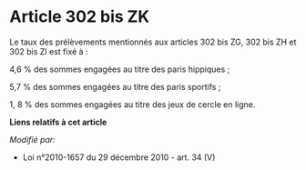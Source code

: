 # Article 302 bis ZK

Le taux des prélèvements mentionnés aux articles 302 bis ZG, 302 bis ZH et 302 bis ZI est fixé à : 

4,6 % des sommes engagées au titre des paris hippiques ;

5,7 % des sommes engagées au titre des paris sportifs ; 

1, 8 % des sommes engagées au titre des jeux de cercle en ligne.

**Liens relatifs à cet article**

_Modifié par_:

  - Loi n°2010-1657 du 29 décembre 2010 - art. 34 (V)
